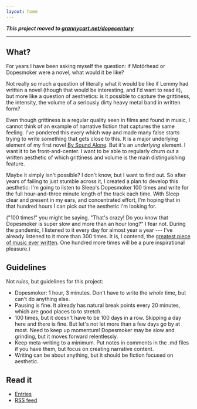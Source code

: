 ```yaml
---
layout: home
---
```


***This project moved to [grannycart.net/dopecentury](https://grannycart.net/dopecentury)***

--------------------------------------------------------------------------------

## What?
For years I have been asking myself the question: if Motörhead or Dopesmoker were a novel, what would it be like?

Not really so much a question of literally what it would be like if Lemmy had written a novel (though that would be interesting, and I'd want to read it), but more like a question of aesthetics: is it possible to capture the grittiness, the intensity, the volume of a seriously dirty heavy metal band in written form?

Even though grittiness is a regular quality seen in films and found in music, I cannot think of an example of narrative fiction that captures the same feeling. I've pondered this every which way and made many false starts trying to write something that gets close to this. It is a major underlying element of my first novel [By Sound Alone](https://bysoundalone.net/). But it's an _underlying_ element. I want it to be front-and-center. I want to be able to regularly churn out a written aesthetic of which grittiness and volume is the main distinguishing feature.

Maybe it simply isn't possible? I don't know, but I want to find out. So after years of failing to just stumble across it, I created a plan to develop this aesthetic: I'm going to listen to Sleep's Dopesmoker 100 times and write for the full hour-and-three minute length of the track each time. With Sleep clear and present in my ears, and concentrated effort, I'm hoping that in that hundred hours I can pick out the aesthetic I'm looking for.

("100 times!" you might be saying. "That's crazy! Do you know that Dopesmoker is super slow and more than an hour long?" I fear not. During the pandemic, I listened to it every day for almost year a year --- I've already listened to it more than 300 times. It is, I contend, the [greatest piece of music ever written](https://www.nytimes.com/2016/01/24/magazine/letter-of-recommendation-sleep-dopesmoker.html). One hundred more times will be a pure inspirational pleasure.)

## Guidelines
Not _rules_, but guidelines for this project:
* Dopesmoker: 1 hour, 3 minutes. Don't have to write the _whole_ time, but can't do anything else.
* Pausing is fine. It already has natural break points every 20 minutes, which are good places to to stretch.
* 100 times, but it doesn't have to be 100 days in a row. Skipping a day here and there is fine. But let's not let more than a few days go by at most. Need to keep up momentum! Dopesmoker may be slow and grinding, but it moves forward relentlessly.
* Keep meta-writing to a minimum. Put notes in comments in the .md files if you have them, but focus on creating narrative content.
* Writing can be about anything, but it should be fiction focused on aesthetic.

## Read it
* [Entries](entries)
* [RSS feed](https://grannycart.net/dopecentury/feed.xml)






